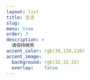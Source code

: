 ```yaml
---
layout: list
title: 生活
slug: 
menu: true
order: 3
description: >
  请保持微笑
accent_color: rgb(38,139,210)
accent_image:
  background: rgb(32,32,32)
  overlay:    false
---
```

